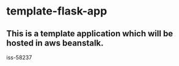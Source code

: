 # template-flask-app

## This is a template application which will be hosted in aws beanstalk. 
iss-58237
